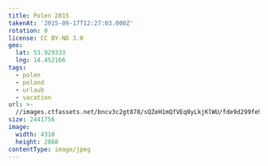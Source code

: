 ```yaml
---
title: Polen 2015
takenAt: '2015-09-17T12:27:03.000Z'
rotation: 0
license: CC BY-ND 3.0
geo:
  lat: 53.929333
  lng: 14.452166
tags:
  - polen
  - poland
  - urlaub
  - vacation
url: >-
  //images.ctfassets.net/bncv3c2gt878/sQZeH1mQfVEq0yLkjKlWU/fde9d299fe955551b48d2d6c592c83d5/polen-2015_25957785725_o
size: 2441756
image:
  width: 4310
  height: 2868
contentType: image/jpeg
---
```


